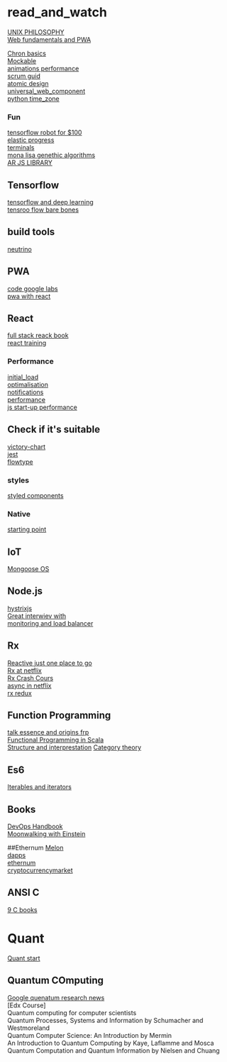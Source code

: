 # read_and_watch

[UNIX PHILOSOPHY](http://www.catb.org/esr/writings/taoup/html/ch01s06.html)<br>
[Web fundamentals and PWA](https://developers.google.com/web/fundamentals/getting-started/)<br>

[Chron basics](http://www.unixgeeks.org/security/newbie/unix/cron-1.html) <br >
[Mockable](https://www.mockable.io/) <br>
[animations performance](https://aerotwist.com/blog/flip-your-animations/) <br>
[scrum guid](http://www.scrumguides.org/scrum-guide.html)<br>
[atomic design](http://atomicdesign.bradfrost.com)<br>
[universal_web_component](https://scotch.io/bar-talk/universal-web-components)<br>
[python time_zone](https://www.youtube.com/watch?v=-5wpm-gesOY)<br>

### Fun
[tensorflow robot for $100](https://www.oreilly.com/learning/how-to-build-a-robot-that-sees-with-100-and-tensorflow)<br>
[elastic progress](https://tympanus.net/Development/ElasticProgress/)<br>
[terminals](http://terminalsare.sexy/)<br>
[mona lisa genethic algorithms](https://www.youtube.com/watch?v=7zI7M_5_jBE)<br>
[AR JS LIBRARY](https://github.com/jeromeetienne/ar.js)<br>

## Tensorflow
[tensorflow and deep learning](https://www.youtube.com/watch?v=vq2nnJ4g6N0)<br>
[tensroo flow bare bones](https://github.com/jostmey/NakedTensor)<br>

## build tools
[neutrino](https://github.com/mozilla-neutrino/neutrino-dev)<br>

## PWA
[code google labs](https://developers.google.com/web/fundamentals/getting-started/)<br>
[pwa with react](https://addyosmani.com/blog/progressive-web-apps-with-react/)<br>

## React
[full stack reack book](https://www.fullstackreact.com)<br>
[react training](https://reacttraining.com/online)<br>

### Performance
[initial_load](https://hackernoon.com/improving-first-time-load-of-a-production-react-app-part-1-of-2-e7494a7c7ab0#.yq2c0ew9r)<br>
[optimalisation](https://www.youtube.com/watch?v=jm81fmVr3co)<br>
[notifications](http://igorprado.com/react-notification-system/)<br>
[performance](https://hackernoon.com/10-things-i-learned-making-the-fastest-site-in-the-world-18a0e1cdf4a7#.sv8aqd4z0)<br>
[js start-up performance](https://medium.com/dev-channel/javascript-start-up-performance-69200f43b201#.xghuxfzep)<br>

## Check if it's suitable
[victory-chart](https://github.com/FormidableLabs/victory)<br>
[jest](https://github.com/facebook/jest)<br>
[flowtype](https://flowtype.org/)<br>

### styles
[styled components](https://styled-components.com/)<br>

### Native
[starting point](https://hackernoon.com/learning-react-native-where-to-start-49df64cf14a2#.5frvw2umh)<br>

## IoT
[Mongoose OS](https://mongoose-os.com/)<br>

## Node.js
[hystrixjs](https://www.npmjs.com/package/hystrixjs)<br>
[Great interwiev with](https://yunong.io/2015/07/13/building-with-node-js-at-netflix/)<br>
[monitoring and load balancer](https://github.com/Unitech/pm2)

## Rx
[Reactive just one place to go](http://reactivex.io/tutorials.html)<br>
[Rx at netflix](https://www.youtube.com/watch?v=AslncyG8whg)<br>
[Rx Crash Cours](https://www.youtube.com/watch?v=ei7FsoXKPl0)<br>
[async in netflix](https://www.youtube.com/watch?v=XRYN2xt11Ek)<br>
[rx redux](https://github.com/jas-chen/rx-redux)<br>

## Function Programming
[talk essence and origins frp](https://github.com/conal/talk-2015-essence-and-origins-of-frp)<br>
[Functional Programming in Scala](https://www.manning.com/books/functional-programming-in-scala)<br>
[Structure and interprestation](https://www.youtube.com/playlist?list=PLF4E3E1B72A58B492)
[Category theory](https://www.youtube.com/playlist?list=PLbgaMIhjbmEnaH_LTkxLI7FMa2HsnawM_)

## Es6
[Iterables and iterators](http://exploringjs.com/es6/ch_iteration.html)<br>

## Books
[DevOps Handbook](https://www.amazon.com/DevOps-Handbook-World-Class-Reliability-Organizations/dp/1942788002%3FSubscriptionId%3DAKIAILSHYYTFIVPWUY6Q%26tag%3Dduckduckgo-d-20%26linkCode%3Dxm2%26camp%3D2025%26creative%3D165953%26creativeASIN%3D1942788002)<br>
[Moonwalking with Einstein](https://www.amazon.com/Moonwalking-Einstein-Science-Remembering-Everything/dp/0143120530)<br>


##Ethernum
[Melon](https://www.melonport.com/learn)<br>
[dapps](http://dapps.ethercasts.com/)<br>
[ethernum](https://www.ethereum.org/)<br>
[cryptocurrencymarket](http://cryptocurrency.market/)<br>

## ANSI C
[9 C books](https://www.ossblog.org/learn-c-programming-with-9-excellent-open-source-books/])<br>

# Quant
[Quant start](https://www.quantstart.com/a-step-by-step-guide-on-getting-a-job-for-quantitative-analysts)

## Quantum COmputing
[Google quenatum research news](https://plus.google.com/+QuantumAILab)<br>
[Edx Course]<br>
Quantum computing for computer scientists<br>
Quantum Processes, Systems and Information by Schumacher and Westmoreland<br>
Quantum Computer Science: An Introduction by Mermin<br>
An Introduction to Quantum Computing by Kaye, Laflamme and Mosca<br>
Quantum Computation and Quantum Information by Nielsen and Chuang<br>


